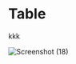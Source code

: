 # Table
kkk

![Screenshot (18)](https://github.com/Het2804/Table/assets/142522726/9f68d6b6-8c7f-4cf9-9573-fcaa296b92c6)
